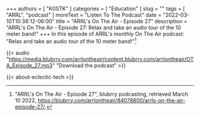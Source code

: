 +++
authors = [ "K0STK" ]
categories = [ "Education" ]
slug = ""
tags = [ "ARRL", "podcast" ]
moreText = "Listen To The Podcast"
date = "2022-03-10T10:38:12-06:00"
title = "ARRL's On The Air - Episode 27"
description = "ARRL's On The Air - Episode 27: Relax and take an audio tour of the 10 meter band!"
+++
In this episode of ARRL's monthly On The Air podcast: "Relax and take an audio tour of the 10 meter band!"[^1]

[^1]: "ARRL's On The Air - Episode 27", blubrry podcasting, retrieved March 10 2022, https://blubrry.com/arrlontheair/84078800/arrls-on-the-air-episode-27/.

<!--more-->

{{< audio "https://media.blubrry.com/arrlontheair/content.blubrry.com/arrlontheair/OTA_Episode_27.mp3" "Download the podcast" >}}

{{< about-eclectic-tech >}}
